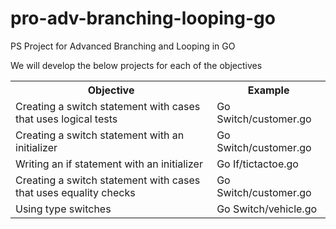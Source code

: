 # pro-adv-branching-looping-go
PS Project for Advanced Branching and Looping in GO

We will develop the below projects for each of the objectives

<table>
  <tr><th>Objective</th><th>Example</th></tr>
  <tr><td>Creating a switch statement with cases that uses logical tests</td><td>Go Switch/customer.go</td></tr>
  <tr><td>Creating a switch statement with an initializer</td><td>Go Switch/customer.go</td></tr>
  <tr><td>Writing an if statement with an initializer</td><td>Go If/tictactoe.go</td></tr>
  <tr><td>Creating a switch statement with cases that uses equality checks</td><td>Go Switch/customer.go</td></tr>
  <tr><td>Using type switches</td><td>Go Switch/vehicle.go</td></tr>
</table>
	


